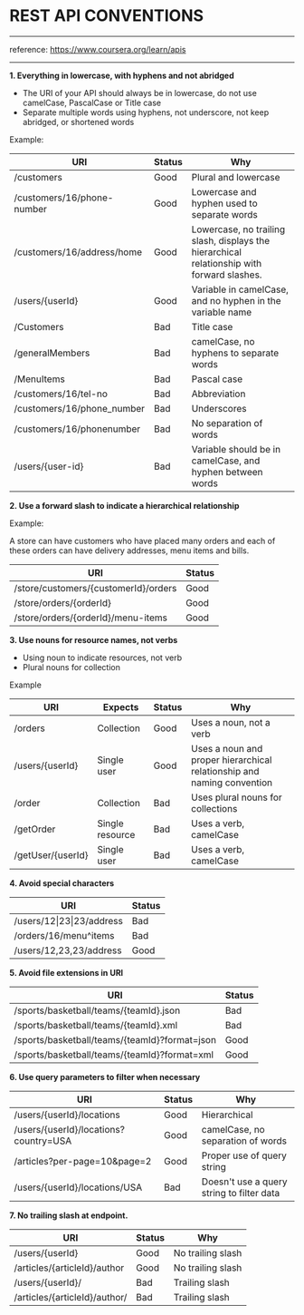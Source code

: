 # REST API CONVENTIONS

---

reference: https://www.coursera.org/learn/apis

---

**1. Everything in lowercase, with hyphens and not abridged**

- The URI of your API should always be in lowercase, do not use camelCase, PascalCase or Title case
- Separate multiple words using hyphens, not underscore, not keep abridged, or shortened words

Example:

| URI                        | Status | Why                                                                                        |
|----------------------------|--------|--------------------------------------------------------------------------------------------|
| /customers                 | Good   | Plural and lowercase                                                                       |
| /customers/16/phone-number | Good   | Lowercase and hyphen used to separate words                                                |
| /customers/16/address/home | Good   | Lowercase, no trailing slash, displays the hierarchical relationship with forward slashes. | 
| /users/{userId}            | Good   | Variable in camelCase, and no hyphen in the variable name                                  |
| /Customers                 | Bad    | Title case                                                                                 |
| /generalMembers            | Bad    | camelCase, no hyphens to separate words                                                    |
| /MenuItems                 | Bad    | Pascal case                                                                                |
| /customers/16/tel-no       | Bad    | Abbreviation                                                                               |
| /customers/16/phone_number | Bad    | Underscores                                                                                |
| /customers/16/phonenumber  | Bad    | No separation of words                                                                     |
| /users/{user-id}           | Bad    | Variable should be in camelCase, and hyphen between words                                  |

**2. Use a forward slash to indicate a hierarchical relationship**

Example:

A store can have customers who have placed many orders and each of these orders can have delivery addresses, menu items
and bills.

| URI                                  | Status |
   |--------------------------------------|--------|
| /store/customers/{customerId}/orders | Good   |   
| /store/orders/{orderId}              | Good   |   
| /store/orders/{orderId}/menu-items   | Good   |   

**3. Use nouns for resource names, not verbs**

- Using noun to indicate resources, not verb
- Plural nouns for collection

Example

| URI               | Expects         | Status | Why                                                                    |
|-------------------|-----------------|--------|------------------------------------------------------------------------|
| /orders           | Collection      | Good   | Uses a noun, not a verb                                                |
| /users/{userId}   | Single user     | Good   | Uses a noun and proper hierarchical relationship and naming convention |
| /order            | Collection      | Bad    | Uses plural nouns for collections                                      |
| /getOrder         | Single resource | Bad    | Uses a verb, camelCase                                                 |
| /getUser/{userId} | Single user     | Bad    | Uses a verb, camelCase                                                 |

**4. Avoid special characters**

| URI                       | Status |
|---------------------------|--------|
| /users/12\|23\|23/address | Bad    |
| /orders/16/menu^items     | Bad    |
| /users/12,23,23/address   | Good   |

**5. Avoid file extensions in URI**

| URI                                           | Status |
|-----------------------------------------------|--------|
| /sports/basketball/teams/{teamId}.json        | Bad    |
| /sports/basketball/teams/{teamId}.xml         | Bad    |
| /sports/basketball/teams/{teamId}?format=json | Good   |
| /sports/basketball/teams/{teamId}?format=xml  | Good   |

**6. Use query parameters to filter when necessary**

| URI                                   | Status | Why                                       |
|---------------------------------------|--------|-------------------------------------------|
| /users/{userId}/locations             | Good   | Hierarchical                              |
| /users/{userId}/locations?country=USA | Good   | camelCase, no separation of words         |
| /articles?per-page=10&page=2          | Good   | Proper use of query string                |
| /users/{userId}/locations/USA         | Bad    | Doesn't use a query string to filter data |

**7. No trailing slash at endpoint.**

| URI                           | Status | Why               |
|-------------------------------|--------|-------------------|
| /users/{userId}               | Good   | No trailing slash |
| /articles/{articleId}/author  | Good   | No trailing slash |
| /users/{userId}/              | Bad    | Trailing slash    |
| /articles/{articleId}/author/ | Bad    | Trailing slash    |
